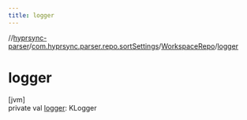 ```yaml
---
title: logger
---
```

//[hyprsync-parser](../../../index.html)/[com.hyprsync.parser.repo.sortSettings](../index.html)/[WorkspaceRepo](index.html)/[logger](logger.html)



# logger



[jvm]\
private val [logger](logger.html): KLogger



